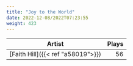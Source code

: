 ```yaml
---
title: "Joy to the World"
date: 2022-12-08/2022T07:23:55
weight: 423
---
```




 Artist | Plays 
----- | -----:
[Faith Hill]({{< ref "a58019">}}) | 56
